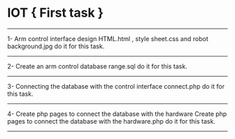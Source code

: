 
# IOT { First task } 

   -----------------
1- Arm control interface design
HTML.html , style sheet.css and robot background.jpg   do it for this task.

   -----------------
2- Create an arm control database 
    range.sql  do it for this task.
    
   -----------------
3- Connecting the database with the control interface
connect.php do it for this task.

   -----------------
4- Create php pages to connect the database with the hardware
Create php pages to connect the database with the hardware.php  do it for this task. 

   -----------------
